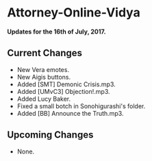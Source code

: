 # Attorney-Online-Vidya
__Updates for the 16th of July, 2017.__

## Current Changes
* New Vera emotes.
* New Aigis buttons.
* Added [SMT] Demonic Crisis.mp3.
* Added [UMvC3] Objection!.mp3.
* Added Lucy Baker.
* Fixed a small botch in Sonohigurashi's folder.
* Added [BB] Announce the Truth.mp3.

## Upcoming Changes
* None.
